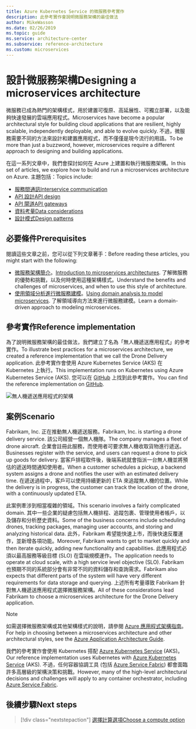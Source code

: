 ```yaml
---
title: Azure Kubernetes Service 的微服務參考實作
description: 此參考實作會說明微服務架構的最佳做法
author: MikeWasson
ms.date: 02/26/2019
ms.topic: guide
ms.service: architecture-center
ms.subservice: reference-architecture
ms.custom: microservices
---
```


# <a name="designing-a-microservices-architecture"></a><span data-ttu-id="b3623-103">設計微服務架構</span><span class="sxs-lookup"><span data-stu-id="b3623-103">Designing a microservices architecture</span></span>

<span data-ttu-id="b3623-104">微服務已成為熱門的架構樣式，用於建置可復原、高延展性、可獨立部署，以及能夠快速發展的雲端應用程式。</span><span class="sxs-lookup"><span data-stu-id="b3623-104">Microservices have become a popular architectural style for building cloud applications that are resilient, highly scalable, independently deployable, and able to evolve quickly.</span></span> <span data-ttu-id="b3623-105">不過，微服務需要不同的方法來設計和建置應用程式，而不僅僅是現今流行的用語。</span><span class="sxs-lookup"><span data-stu-id="b3623-105">To be more than just a buzzword, however, microservices require a different approach to designing and building applications.</span></span>

<span data-ttu-id="b3623-106">在這一系列文章中，我們會探討如何在 Azure 上建置和執行微服務架構。</span><span class="sxs-lookup"><span data-stu-id="b3623-106">In this set of articles, we explore how to build and run a microservices architecture on Azure.</span></span> <span data-ttu-id="b3623-107">主題包括：</span><span class="sxs-lookup"><span data-stu-id="b3623-107">Topics include:</span></span>

- [<span data-ttu-id="b3623-108">服務間通訊</span><span class="sxs-lookup"><span data-stu-id="b3623-108">Interservice communication</span></span>](./interservice-communication.md)
- [<span data-ttu-id="b3623-109">API 設計</span><span class="sxs-lookup"><span data-stu-id="b3623-109">API design</span></span>](./api-design.md)
- [<span data-ttu-id="b3623-110">API 閘道</span><span class="sxs-lookup"><span data-stu-id="b3623-110">API gateways</span></span>](./gateway.md)
- [<span data-ttu-id="b3623-111">資料考量</span><span class="sxs-lookup"><span data-stu-id="b3623-111">Data considerations</span></span>](./data-considerations.md)
- [<span data-ttu-id="b3623-112">設計模式</span><span class="sxs-lookup"><span data-stu-id="b3623-112">Design patterns</span></span>](./patterns.md)

## <a name="prerequisites"></a><span data-ttu-id="b3623-113">必要條件</span><span class="sxs-lookup"><span data-stu-id="b3623-113">Prerequisites</span></span>

<span data-ttu-id="b3623-114">閱讀這些文章之前，您可以從下列文章著手：</span><span class="sxs-lookup"><span data-stu-id="b3623-114">Before reading these articles, you might start with the following:</span></span>

- <span data-ttu-id="b3623-115">[微服務架構簡介](../introduction.md)。</span><span class="sxs-lookup"><span data-stu-id="b3623-115">[Introduction to microservices architectures](../introduction.md).</span></span> <span data-ttu-id="b3623-116">了解微服務的優勢和挑戰，以及何時使用這種架構樣式。</span><span class="sxs-lookup"><span data-stu-id="b3623-116">Understand the benefits and challenges of microservices, and when to use this style of architecture.</span></span>
- <span data-ttu-id="b3623-117">[使用領域分析進行微服務建模](../model/domain-analysis.md)。</span><span class="sxs-lookup"><span data-stu-id="b3623-117">[Using domain analysis to model microservices](../model/domain-analysis.md).</span></span> <span data-ttu-id="b3623-118">了解領域導向方法來進行微服務建模。</span><span class="sxs-lookup"><span data-stu-id="b3623-118">Learn a domain-driven approach to modeling microservices.</span></span>

## <a name="reference-implementation"></a><span data-ttu-id="b3623-119">參考實作</span><span class="sxs-lookup"><span data-stu-id="b3623-119">Reference implementation</span></span>

<span data-ttu-id="b3623-120">為了說明微服務架構的最佳做法，我們建立了名為「無人機遞送應用程式」的參考實作。</span><span class="sxs-lookup"><span data-stu-id="b3623-120">To illustrate best practices for a microservices architecture, we created a reference implementation that we call the Drone Delivery application.</span></span> <span data-ttu-id="b3623-121">此參考實作會使用 Azure Kubernetes Service (AKS) 在 Kubernetes 上執行。</span><span class="sxs-lookup"><span data-stu-id="b3623-121">This implementation runs on Kubernetes using Azure Kubernetes Service (AKS).</span></span> <span data-ttu-id="b3623-122">您可以在 [GitHub][drone-ri] 上找到此參考實作。</span><span class="sxs-lookup"><span data-stu-id="b3623-122">You can find the reference implementation on [GitHub][drone-ri].</span></span>

![無人機遞送應用程式的架構](../images/drone-delivery.png)

## <a name="scenario"></a><span data-ttu-id="b3623-124">案例</span><span class="sxs-lookup"><span data-stu-id="b3623-124">Scenario</span></span>

<span data-ttu-id="b3623-125">Fabrikam, Inc. 正在推動無人機遞送服務。</span><span class="sxs-lookup"><span data-stu-id="b3623-125">Fabrikam, Inc. is starting a drone delivery service.</span></span> <span data-ttu-id="b3623-126">該公司經營一個無人機隊。</span><span class="sxs-lookup"><span data-stu-id="b3623-126">The company manages a fleet of drone aircraft.</span></span> <span data-ttu-id="b3623-127">企業會註冊此服務，而使用者可要求無人機收取貨物進行遞送。</span><span class="sxs-lookup"><span data-stu-id="b3623-127">Businesses register with the service, and users can request a drone to pick up goods for delivery.</span></span> <span data-ttu-id="b3623-128">當客戶排程取件後，後端系統就會指派一台無人機並將預估的遞送時間通知使用者。</span><span class="sxs-lookup"><span data-stu-id="b3623-128">When a customer schedules a pickup, a backend system assigns a drone and notifies the user with an estimated delivery time.</span></span> <span data-ttu-id="b3623-129">在遞送過程中，客戶可以使用持續更新的 ETA 來追蹤無人機的位置。</span><span class="sxs-lookup"><span data-stu-id="b3623-129">While the delivery is in progress, the customer can track the location of the drone, with a continuously updated ETA.</span></span>

<span data-ttu-id="b3623-130">此案例牽涉到相當複雜的領域。</span><span class="sxs-lookup"><span data-stu-id="b3623-130">This scenario involves a fairly complicated domain.</span></span> <span data-ttu-id="b3623-131">其中一些企業的疑慮包括無人機排程、追蹤包裹、管理使用者帳戶，以及儲存和分析歷史資料。</span><span class="sxs-lookup"><span data-stu-id="b3623-131">Some of the business concerns include scheduling drones, tracking packages, managing user accounts, and storing and analyzing historical data.</span></span> <span data-ttu-id="b3623-132">此外，Fabrikam 希望能快速上市，而後快速反覆運作，並新增各項功能。</span><span class="sxs-lookup"><span data-stu-id="b3623-132">Moreover, Fabrikam wants to get to market quickly and then iterate quickly, adding new functionality and capabilities.</span></span> <span data-ttu-id="b3623-133">此應用程式必須以最高服務等級目標 (SLO) 在雲端規模運作。</span><span class="sxs-lookup"><span data-stu-id="b3623-133">The application needs to operate at cloud scale, with a high service level objective (SLO).</span></span> <span data-ttu-id="b3623-134">Fabrikam 也預期不同的系統部分會有非常不同的資料儲存和查詢需求。</span><span class="sxs-lookup"><span data-stu-id="b3623-134">Fabrikam also expects that different parts of the system will have very different requirements for data storage and querying.</span></span> <span data-ttu-id="b3623-135">上述所有考量導致 Fabrikam 針對無人機遞送應用程式選擇微服務架構。</span><span class="sxs-lookup"><span data-stu-id="b3623-135">All of these considerations lead Fabrikam to choose a microservices architecture for the Drone Delivery application.</span></span>

> [!NOTE]
> <span data-ttu-id="b3623-136">如需選擇微服務架構或其他架構樣式的說明，請參閱 [Azure 應用程式架構指南](../../guide/index.md)。</span><span class="sxs-lookup"><span data-stu-id="b3623-136">For help in choosing between a microservices architecture and other architectural styles, see the [Azure Application Architecture Guide](../../guide/index.md).</span></span>

<span data-ttu-id="b3623-137">我們的參考實作會使用 Kubernetes 搭配 [Azure Kubernetes Service](/azure/aks/) (AKS)。</span><span class="sxs-lookup"><span data-stu-id="b3623-137">Our reference implementation uses Kubernetes with [Azure Kubernetes Service](/azure/aks/) (AKS).</span></span> <span data-ttu-id="b3623-138">不過，任何容器協調工具 (包括 [Azure Service Fabric](/azure/service-fabric/)) 都會面臨許多高層級的架構決策和挑戰。</span><span class="sxs-lookup"><span data-stu-id="b3623-138">However, many of the high-level architectural decisions and challenges will apply to any container orchestrator, including [Azure Service Fabric](/azure/service-fabric/).</span></span>

<!-- links -->

[drone-ri]: https://github.com/mspnp/microservices-reference-implementation

## <a name="next-steps"></a><span data-ttu-id="b3623-139">後續步驟</span><span class="sxs-lookup"><span data-stu-id="b3623-139">Next steps</span></span>

> [!div class="nextstepaction"]
> [<span data-ttu-id="b3623-140">選擇計算選項</span><span class="sxs-lookup"><span data-stu-id="b3623-140">Choose a compute option</span></span>](./compute-options.md)